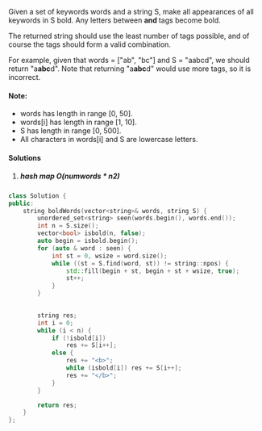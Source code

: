 Given a set of keywords words and a string S, make all appearances of all keywords in S bold. Any letters between <b> and </b> tags become bold.

The returned string should use the least number of tags possible, and of course the tags should form a valid combination.

For example, given that words = ["ab", "bc"] and S = "aabcd", we should return "a<b>abc</b>d". Note that returning "a<b>a<b>b</b>c</b>d" would use more tags, so it is incorrect.

#### Note:

-    words has length in range [0, 50].
-    words[i] has length in range [1, 10].
-    S has length in range [0, 500].
-    All characters in words[i] and S are lowercase letters.


#### Solutions

1. ##### hash map O(numwords * n2)

```c++
class Solution {
public:
    string boldWords(vector<string>& words, string S) {
        unordered_set<string> seen(words.begin(), words.end());
        int n = S.size();
        vector<bool> isbold(n, false);
        auto begin = isbold.begin();
        for (auto & word : seen) {
            int st = 0, wsize = word.size();
            while ((st = S.find(word, st)) != string::npos) {
                std::fill(begin + st, begin + st + wsize, true);
                st++;
            }
        }

    
        string res;
        int i = 0;
        while (i < n) {
            if (!isbold[i])
                res += S[i++];
            else {
                res += "<b>";
                while (isbold[i]) res += S[i++];
                res += "</b>";
            }
        }

        return res;
    }
};
```